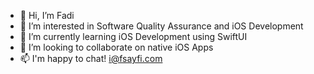 - 👋 Hi, I’m Fadi
- 👀 I’m interested in Software Quality Assurance and iOS Development
- 🌱 I’m currently learning iOS Development using SwiftUI
- 💞️ I’m looking to collaborate on native iOS Apps
- 📫 I'm happy to chat! i@fsayfi.com

<!---
fadious/fadious is a ✨ special ✨ repository because its `README.md` (this file) appears on your GitHub profile.
You can click the Preview link to take a look at your changes.
--->
